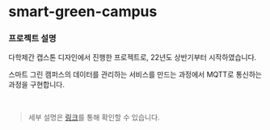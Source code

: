# smart-green-campus
### 프로젝트 설명

다학제간 캡스톤 디자인에서 진행한 프로젝트로, 22년도 상반기부터 시작하였습니다.

스마트 그린 캠퍼스의 데이터를 관리하는 서비스를 만드는 과정에서 MQTT로 통신하는 과정을 구현합니다.

<br/>

> 세부 설명은 [링크](https://github.com/2dongyeop/smart-green-campus)를 통해 확인할 수 있습니다.